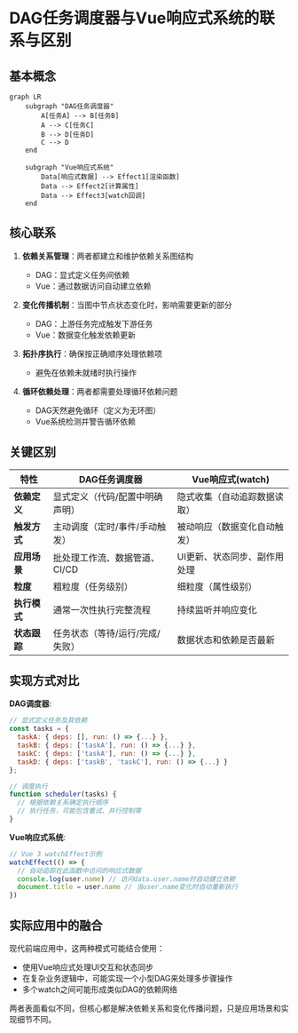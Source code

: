 # DAG任务调度器与Vue响应式系统的联系与区别

## 基本概念

```mermaid
graph LR
    subgraph "DAG任务调度器"
        A[任务A] --> B[任务B]
        A --> C[任务C]
        B --> D[任务D]
        C --> D
    end

    subgraph "Vue响应式系统"
        Data[响应式数据] --> Effect1[渲染函数]
        Data --> Effect2[计算属性]
        Data --> Effect3[watch回调]
    end
```

## 核心联系

1. **依赖关系管理**：两者都建立和维护依赖关系图结构

   - DAG：显式定义任务间依赖
   - Vue：通过数据访问自动建立依赖

2. **变化传播机制**：当图中节点状态变化时，影响需要更新的部分

   - DAG：上游任务完成触发下游任务
   - Vue：数据变化触发依赖更新

3. **拓扑序执行**：确保按正确顺序处理依赖项

   - 避免在依赖未就绪时执行操作

4. **循环依赖处理**：两者都需要处理循环依赖问题
   - DAG天然避免循环（定义为无环图）
   - Vue系统检测并警告循环依赖

## 关键区别

| 特性         | DAG任务调度器                   | Vue响应式(watch)             |
| ------------ | ------------------------------- | ---------------------------- |
| **依赖定义** | 显式定义（代码/配置中明确声明） | 隐式收集（自动追踪数据读取） |
| **触发方式** | 主动调度（定时/事件/手动触发）  | 被动响应（数据变化自动触发） |
| **应用场景** | 批处理工作流、数据管道、CI/CD   | UI更新、状态同步、副作用处理 |
| **粒度**     | 粗粒度（任务级别）              | 细粒度（属性级别）           |
| **执行模式** | 通常一次性执行完整流程          | 持续监听并响应变化           |
| **状态跟踪** | 任务状态（等待/运行/完成/失败） | 数据状态和依赖是否最新       |

## 实现方式对比

**DAG调度器**:

```javascript
// 显式定义任务及其依赖
const tasks = {
  taskA: { deps: [], run: () => {...} },
  taskB: { deps: ['taskA'], run: () => {...} },
  taskC: { deps: ['taskA'], run: () => {...} },
  taskD: { deps: ['taskB', 'taskC'], run: () => {...} }
};

// 调度执行
function scheduler(tasks) {
  // 根据依赖关系确定执行顺序
  // 执行任务，可能包含重试、并行控制等
}
```

**Vue响应式系统**:

```javascript
// Vue 3 watchEffect示例
watchEffect(() => {
  // 自动追踪在此函数中访问的响应式数据
  console.log(user.name) // 访问data.user.name时自动建立依赖
  document.title = user.name // 当user.name变化时自动重新执行
})
```

## 实际应用中的融合

现代前端应用中，这两种模式可能结合使用：

- 使用Vue响应式处理UI交互和状态同步
- 在复杂业务逻辑中，可能实现一个小型DAG来处理多步骤操作
- 多个watch之间可能形成类似DAG的依赖网络

两者表面看似不同，但核心都是解决依赖关系和变化传播问题，只是应用场景和实现细节不同。
